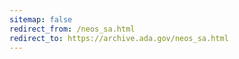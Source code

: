 ```yaml
---
sitemap: false 
redirect_from: /neos_sa.html 
redirect_to: https://archive.ada.gov/neos_sa.html 
---
```

